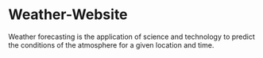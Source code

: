# Weather-Website
Weather forecasting is the application of science and technology to predict the conditions of the atmosphere for a given location and time.
